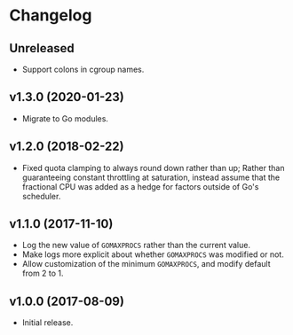 # Changelog

## Unreleased

- Support colons in cgroup names.

## v1.3.0 (2020-01-23)

- Migrate to Go modules.

## v1.2.0 (2018-02-22)

- Fixed quota clamping to always round down rather than up; Rather than
  guaranteeing constant throttling at saturation, instead assume that the
  fractional CPU was added as a hedge for factors outside of Go's scheduler.

## v1.1.0 (2017-11-10)

- Log the new value of `GOMAXPROCS` rather than the current value.
- Make logs more explicit about whether `GOMAXPROCS` was modified or not.
- Allow customization of the minimum `GOMAXPROCS`, and modify default from 2 to 1.

## v1.0.0 (2017-08-09)

- Initial release.
